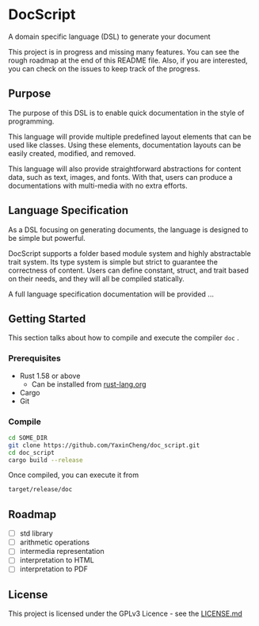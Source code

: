 # DocScript

A domain specific language (DSL) to generate your document

This project is in progress and missing many features. You can see the rough roadmap at the end of this README file. Also, if you are interested, you can check on the issues to keep track of the progress.

## Purpose

The purpose of this DSL is to enable quick documentation in the style of programming. 

This language will provide multiple predefined layout elements that can be used like classes. Using these elements, documentation layouts can be easily created, modified, and removed.

This language will also provide straightforward abstractions for content data, such as text, images, and fonts. With that, users can produce a documentations with multi-media with no extra efforts. 

## Language Specification

As a DSL focusing on generating documents, the language is designed to be simple but powerful.

DocScript supports a folder based module system and highly abstractable trait system. Its type system is simple but strict to guarantee the correctness of content. Users can define constant, struct, and trait based on their needs, and they will all be compiled statically.

A full language specification documentation will be provided ...

## Getting Started

This section talks about how to compile and execute the compiler `doc` .

### Prerequisites

* Rust 1.58 or above
  * Can be installed from [rust-lang.org](https://www.rust-lang.org)
* Cargo
* Git

### Compile

```bash
cd SOME_DIR
git clone https://github.com/YaxinCheng/doc_script.git
cd doc_script
cargo build --release
```

Once compiled, you can execute it from

```bash
target/release/doc
```

## Roadmap

- [ ] std library
- [ ] arithmetic operations
- [ ] intermedia representation
- [ ] interpretation to HTML
- [ ] interpretation to PDF

## License

This project is licensed under the GPLv3 Licence - see the [LICENSE.md](https://github.com/YaxinCheng/doc_script/blob/master/LICENSE)